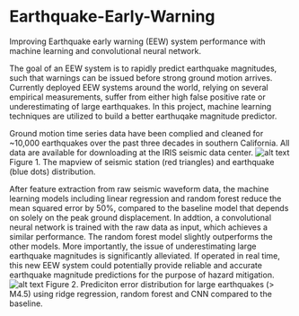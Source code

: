 # Earthquake-Early-Warning
Improving Earthquake early warning (EEW) system performance with machine learning and convolutional neural network.

The goal of an EEW system is to rapidly predict earthquake magnitudes, such that warnings can be issued before strong ground motion arrives. Currently deployed EEW systems around the world, relying on several empirical measurements, suffer from either high false positive rate or underestimating of large earthquakes. In this project, machine learning techniques are utilized to build a better earthuqake magnitude predictor. 

Ground motion time series data have been complied and cleaned for ~10,000 earthquakes over the past three decades in southern California. All data are available for downloading at the IRIS seismic data center.
![alt text](https://user-images.githubusercontent.com/28737912/29937854-e55783be-8e54-11e7-9ee7-021c398884d2.png) Figure 1. The mapview of seismic station (red triangles) and earthquake (blue dots) distribution.

After feature extraction from raw seismic waveform data, the machine learning models including linear regression and random forest reduce the mean squared error by 50%, compared to the baseline model that depends on solely on the peak ground displacement. In addtion, a convolutional neural network is trained with the raw data as input, which achieves a similar performance. The random forest model slightly outperforms the other models. More importantly, the issue of underestimating large earthquake magnitudes is significantly alleviated. If operated in real time, this new EEW system could potentially provide reliable and accurate earthquake magnitude predictions for the purpose of hazard mitigation.
![alt text](https://user-images.githubusercontent.com/28737912/29939745-e8f58542-8e5a-11e7-9936-d5c1d7cde7c7.png) Figure 2. Prediciton error distribution for large earthquakes (> M4.5) using ridge regression, random forest and CNN compared to the baseline. 
